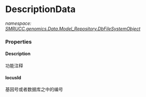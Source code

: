 ﻿# DescriptionData
_namespace: [SMRUCC.genomics.Data.Model_Repository.DbFileSystemObject](./index.md)_






### Properties

#### Description
功能注释
#### locusId
基因号或者数据库之中的编号
